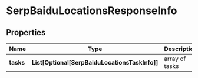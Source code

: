 # SerpBaiduLocationsResponseInfo


## Properties

| Name | Type | Description | Notes |
|------------ | ------------- | ------------- | -------------|
**tasks** | **List[Optional[SerpBaiduLocationsTaskInfo]]** | array of tasks |[optional]|